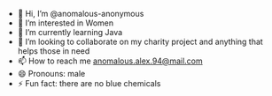 - 👋 Hi, I’m @anomalous-anonymous
- 👀 I’m interested in Women
- 🌱 I’m currently learning Java
- 💞️ I’m looking to collaborate on my charity project and anything that helps those in need
- 📫 How to reach me anomalous.alex.94@mail.com  
- 😄 Pronouns: male
- ⚡ Fun fact: there are no blue chemicals

<!---
anomalous-anonymous/anomalous-anonymous is a ✨ special ✨ repository because its `README.md` (this file) appears on your GitHub profile.
You can click the Preview link to take a look at your changes.
--->
